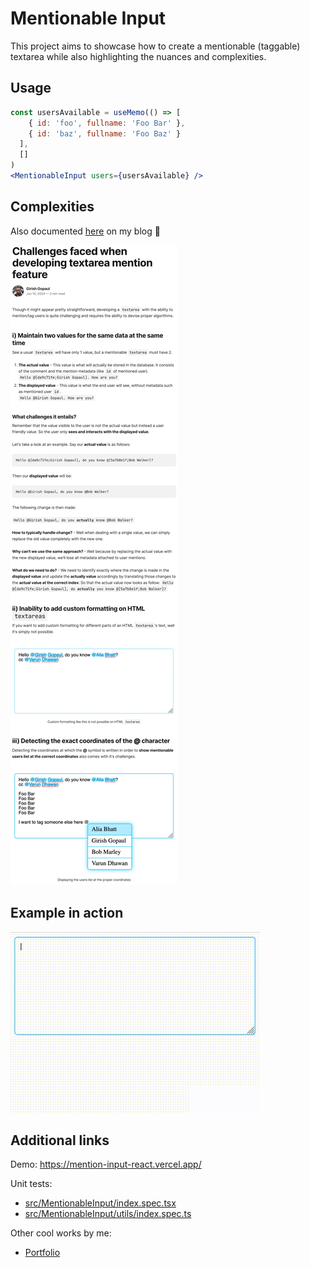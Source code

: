 # Mentionable Input

This project aims to showcase how to create a mentionable (taggable) textarea while also highlighting the nuances and complexities.

## Usage
```jsx
const usersAvailable = useMemo(() => [
    { id: 'foo', fullname: 'Foo Bar' },
    { id: 'baz', fullname: 'Foo Baz' }
  ],
  []
)
<MentionableInput users={usersAvailable} />
```

## Complexities

Also documented [here](https://blog.gopaul.me/challenges-faced-when-developing-textarea-mention-feature/) on my blog 🙂

![challenges](./challenges.jpg)

## Example in action

![Example in action](./example.gif)

## Additional links

Demo: https://mention-input-react.vercel.app/

Unit tests:
- [src/MentionableInput/index.spec.tsx](https://github.com/giriss/mention-input-react/blob/main/src/MentionableInput/index.spec.tsx)
- [src/MentionableInput/utils/index.spec.ts](https://github.com/giriss/mention-input-react/blob/main/src/MentionableInput/utils/index.spec.ts)

Other cool works by me:
- [Portfolio](https://girish.gopaul.me)
